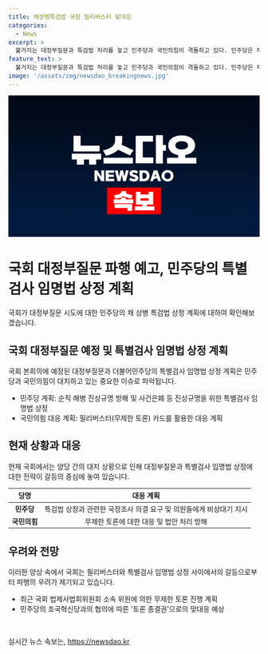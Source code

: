 ```yaml
---
title: 채상병특검법 국힘 필리버스터 맞대응
categories:
  - News
excerpt: >
  불거지는 대정부질문과 특검법 처리를 놓고 민주당과 국민의힘이 격돌하고 있다. 민주당은 채 상병 특검법을 본회의에 상정하려는 계획이지만, 국민의힘은 필리버스터로 이를 저지할 예정이다. 양측은 무제한 토론을 통해 갈등을 해결하고 있으며, 이에 대한 우 의장의 결정이 중요한 상황이다. 현재 여야의 합의에 의해 2~4일 일정은 대정부질문으로 정해져 있어 다른 안건을 상정하기 위해서는 국회의장의 의사일정 변경이 필요하다. 이러한 상황에서 우 의장의 결정이 중대한 영향을 미칠 것으로 보인다.
feature_text: >
  불거지는 대정부질문과 특검법 처리를 놓고 민주당과 국민의힘이 격돌하고 있다. 민주당은 채 상병 특검법을 본회의에 상정하려는 계획이지만, 국민의힘은 필리버스터로 이를 저지할 예정이다. 양측은 무제한 토론을 통해 갈등을 해결하고 있으며, 이에 대한 우 의장의 결정이 중요한 상황이다. 현재 여야의 합의에 의해 2~4일 일정은 대정부질문으로 정해져 있어 다른 안건을 상정하기 위해서는 국회의장의 의사일정 변경이 필요하다. 이러한 상황에서 우 의장의 결정이 중대한 영향을 미칠 것으로 보인다.
image: '/assets/img/newsdao_breakingnews.jpg'
---
```


<p><img src="/assets/img/newsdao_breakingnews.jpg" alt="koreaapp 속보" /></p>

<h1 data-ke-size="size26"><b>국회 대정부질문 파행 예고, 민주당의 특별검사 임명법 상정 계획</b></h1>

<p data-ke-size="size16">국회가 대정부질문 시도에 대한 민주당의 채 상병 특검법 상정 계획에 대하여 확인해보겠습니다.</p>

<h2 data-ke-size="size24"><b>국회 대정부질문 예정 및 특별검사 임명법 상정 계획</b></h2>

<p data-ke-size="size16">국회 본회의에 예정된 대정부질문과 더불어민주당의 특별검사 임명법 상정 계획은 민주당과 국민의힘이 대치하고 있는 중요한 이슈로 파악됩니다.</p>

<ul>
<li>민주당 계획: 순직 해병 진상규명 방해 및 사건은폐 등 진상규명을 위한 특별검사 임명법 상정</li>
<li>국민의힘 대응 계획: 필리버스터(무제한 토론) 카드를 활용한 대응 계획</li>
</ul>

<h2 data-ke-size="size24">현재 상황과 대응</h2>

<p data-ke-size="size16">현재 국회에서는 양당 간의 대치 상황으로 인해 대정부질문과 특별검사 임명법 상정에 대한 전략이 갈등의 중심에 놓여 있습니다.</p>

<table>
<thead>
<tr>
<th>당명</th>
<th>대응 계획</th>
</tr>
</thead>
<tbody>
<tr>
<td style="text-align: center; height: 17px;"><b>민주당</b></td>
<td style="text-align: center; height: 17px;">특검법 상정과 관련한 국정조사 의결 요구 및 의원들에게 비상대기 지시</td>
</tr>
<tr>
<td style="text-align: center; height: 17px;"><b>국민의힘</b></td>
<td style="text-align: center; height: 17px;">무제한 토론에 대한 대응 및 법안 처리 방해</td>
</tr>
</tbody>
</table>

<h2 data-ke-size="size24">우려와 전망</h2>

<p data-ke-size="size16">이러한 양상 속에서 국회는 필리버스터와 특별검사 임명법 상정 사이에서의 갈등으로부터 파행의 우려가 제기되고 있습니다.</p>

<ul>
<li>최근 국회 법제사법회위원회 소속 위원에 의한 무제한 토론 진행 계획</li>
<li>민주당의 조국혁신당과의 협의에 따른 '토론 종결권'으로의 맞대응 예상</li>
</ul>

<p data-ke-size="size16">&nbsp;</p>
실시간 뉴스 속보는, <a href="https://newsdao.kr" rel="dofollow">https://newsdao.kr</a>


